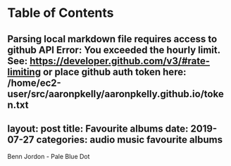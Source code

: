 
Table of Contents
=================

Parsing local markdown file requires access to github API
Error: You exceeded the hourly limit. See: https://developer.github.com/v3/#rate-limiting
or place github auth token here: /home/ec2-user/src/aaronpkelly/aaronpkelly.github.io/token.txt
---
layout: post
title: Favourite albums
date:   2019-07-27
categories: audio music favourite albums
---

Benn Jordon - Pale Blue Dot
